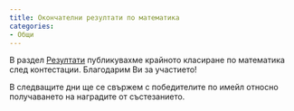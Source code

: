 ```yaml
---
title: Окончателни резултати по математика
categories:
- Общи
---
```

В раздел [Резултати](/results/) публикувахме крайното класиране по математика след контестации. Благодарим Ви за участието!

В следващите дни ще се свържем с победителите по имейл относно получаването на наградите от състезанието. 